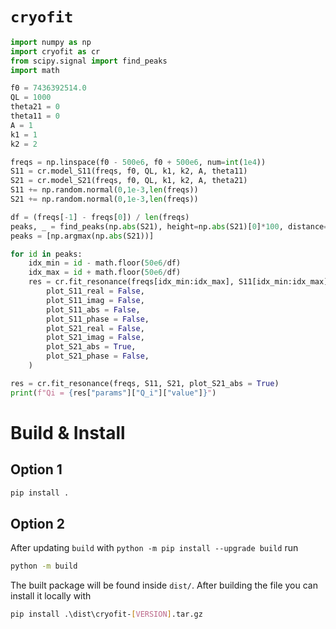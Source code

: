 # `cryofit`


```py
import numpy as np
import cryofit as cr
from scipy.signal import find_peaks
import math

f0 = 7436392514.0
QL = 1000
theta21 = 0
theta11 = 0
A = 1
k1 = 1
k2 = 2

freqs = np.linspace(f0 - 500e6, f0 + 500e6, num=int(1e4))
S11 = cr.model_S11(freqs, f0, QL, k1, k2, A, theta11)
S21 = cr.model_S21(freqs, f0, QL, k1, k2, A, theta21)
S11 += np.random.normal(0,1e-3,len(freqs))
S21 += np.random.normal(0,1e-3,len(freqs))

df = (freqs[-1] - freqs[0]) / len(freqs)
peaks, _ = find_peaks(np.abs(S21), height=np.abs(S21)[0]*100, distance=500e6/df)
peaks = [np.argmax(np.abs(S21))]

for id in peaks:
    idx_min = id - math.floor(50e6/df)
    idx_max = id + math.floor(50e6/df)
    res = cr.fit_resonance(freqs[idx_min:idx_max], S11[idx_min:idx_max], S21[idx_min:idx_max], 
        plot_S11_real = False,
        plot_S11_imag = False,
        plot_S11_abs = False,
        plot_S11_phase = False,
        plot_S21_real = False,
        plot_S21_imag = False,
        plot_S21_abs = True,
        plot_S21_phase = False,
    )

res = cr.fit_resonance(freqs, S11, S21, plot_S21_abs = True)
print(f"Qi = {res["params"]["Q_i"]["value"]}")
```

# Build & Install

## Option 1
```bash
pip install .
```

## Option 2
After updating `build` with `python -m pip install --upgrade build` run
```bash
python -m build
```
The built package will be found inside `dist/`. After building the file you can install it locally with
```bash
pip install .\dist\cryofit-[VERSION].tar.gz 
```